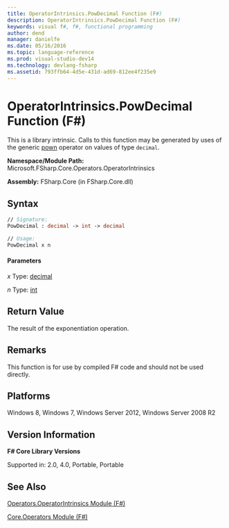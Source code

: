 ```yaml
---
title: OperatorIntrinsics.PowDecimal Function (F#)
description: OperatorIntrinsics.PowDecimal Function (F#)
keywords: visual f#, f#, functional programming
author: dend
manager: danielfe
ms.date: 05/16/2016
ms.topic: language-reference
ms.prod: visual-studio-dev14
ms.technology: devlang-fsharp
ms.assetid: 793ffb64-4d5e-431d-ad69-812ee4f235e9
---
```


# OperatorIntrinsics.PowDecimal Function (F#)

This is a library intrinsic. Calls to this function may be generated by uses of the generic [pown](https://msdn.microsoft.com/library/c6163b1d-a8f9-4a87-8704-f34d8b2918ff) operator on values of type `decimal`.

**Namespace/Module Path:** Microsoft.FSharp.Core.Operators.OperatorIntrinsics

**Assembly:** FSharp.Core (in FSharp.Core.dll)


## Syntax

```fsharp
// Signature:
PowDecimal : decimal -> int -> decimal

// Usage:
PowDecimal x n
```

#### Parameters
*x*
Type: [decimal](https://msdn.microsoft.com/library/9d557533-316c-4b5c-aed5-4d35506f6c3e)


*n*
Type: [int](https://msdn.microsoft.com/library/025d5455-3622-4ea5-9573-3ecbd4ee1375)

## Return Value

The result of the exponentiation operation.

## Remarks
This function is for use by compiled F# code and should not be used directly.

## Platforms
Windows 8, Windows 7, Windows Server 2012, Windows Server 2008 R2

## Version Information
**F# Core Library Versions**

Supported in: 2.0, 4.0, Portable, Portable

## See Also
[Operators.OperatorIntrinsics Module &#40;F&#35;&#41;](Operators.OperatorIntrinsics-Module-%5BFSharp%5D.md)

[Core.Operators Module &#40;F&#35;&#41;](Core.Operators-Module-%5BFSharp%5D.md)
